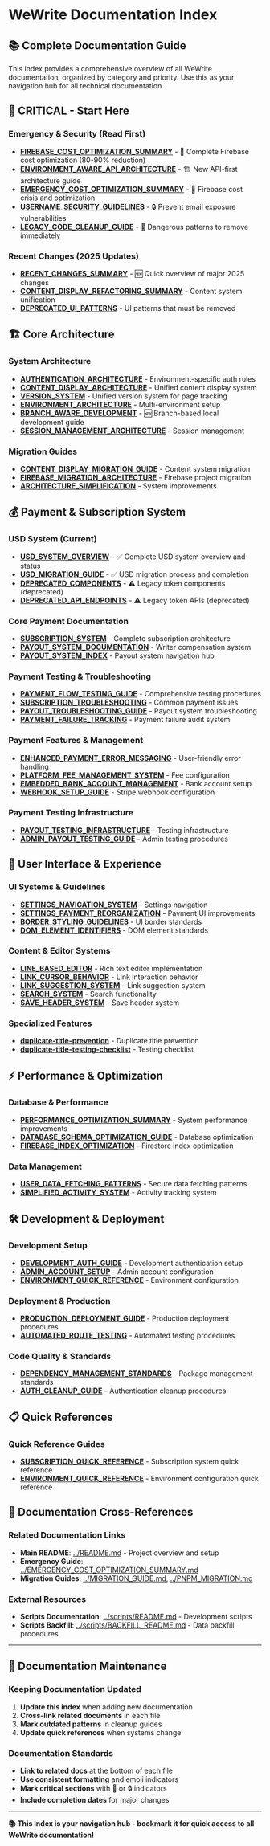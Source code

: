# WeWrite Documentation Index

## 📚 Complete Documentation Guide

This index provides a comprehensive overview of all WeWrite documentation, organized by category and priority. Use this as your navigation hub for all technical documentation.

## 🚨 CRITICAL - Start Here

### Emergency & Security (Read First)
- **[FIREBASE_COST_OPTIMIZATION_SUMMARY](./FIREBASE_COST_OPTIMIZATION_SUMMARY.md)** - 🚨 Complete Firebase cost optimization (80-90% reduction)
- **[ENVIRONMENT_AWARE_API_ARCHITECTURE](./ENVIRONMENT_AWARE_API_ARCHITECTURE.md)** - 🏗️ New API-first architecture guide
- **[EMERGENCY_COST_OPTIMIZATION_SUMMARY](../EMERGENCY_COST_OPTIMIZATION_SUMMARY.md)** - 🚨 Firebase cost crisis and optimization
- **[USERNAME_SECURITY_GUIDELINES](./USERNAME_SECURITY_GUIDELINES.md)** - 🔒 Prevent email exposure vulnerabilities
- **[LEGACY_CODE_CLEANUP_GUIDE](./LEGACY_CODE_CLEANUP_GUIDE.md)** - 🧹 Dangerous patterns to remove immediately

### Recent Changes (2025 Updates)
- **[RECENT_CHANGES_SUMMARY](./RECENT_CHANGES_SUMMARY.md)** - 🆕 Quick overview of major 2025 changes
- **[CONTENT_DISPLAY_REFACTORING_SUMMARY](./CONTENT_DISPLAY_REFACTORING_SUMMARY.md)** - Content system unification
- **[DEPRECATED_UI_PATTERNS](./DEPRECATED_UI_PATTERNS.md)** - UI patterns that must be removed

## 🏗️ Core Architecture

### System Architecture
- **[AUTHENTICATION_ARCHITECTURE](./AUTHENTICATION_ARCHITECTURE.md)** - Environment-specific auth rules
- **[CONTENT_DISPLAY_ARCHITECTURE](./CONTENT_DISPLAY_ARCHITECTURE.md)** - Unified content display system
- **[VERSION_SYSTEM](./VERSION_SYSTEM.md)** - Unified version system for page tracking
- **[ENVIRONMENT_ARCHITECTURE](./ENVIRONMENT_ARCHITECTURE.md)** - Multi-environment setup
- **[BRANCH_AWARE_DEVELOPMENT](./BRANCH_AWARE_DEVELOPMENT.md)** - 🆕 Branch-based local development guide
- **[SESSION_MANAGEMENT_ARCHITECTURE](./SESSION_MANAGEMENT_ARCHITECTURE.md)** - Session management

### Migration Guides
- **[CONTENT_DISPLAY_MIGRATION_GUIDE](./CONTENT_DISPLAY_MIGRATION_GUIDE.md)** - Content system migration
- **[FIREBASE_MIGRATION_ARCHITECTURE](./FIREBASE_MIGRATION_ARCHITECTURE.md)** - Firebase project migration
- **[ARCHITECTURE_SIMPLIFICATION](./ARCHITECTURE_SIMPLIFICATION.md)** - System improvements

## 💰 Payment & Subscription System

### USD System (Current)
- **[USD_SYSTEM_OVERVIEW](./USD_SYSTEM_OVERVIEW.md)** - ✅ Complete USD system overview and status
- **[USD_MIGRATION_GUIDE](./USD_MIGRATION_GUIDE.md)** - ✅ USD migration process and completion
- **[DEPRECATED_COMPONENTS](./DEPRECATED_COMPONENTS.md)** - ⚠️ Legacy token components (deprecated)
- **[DEPRECATED_API_ENDPOINTS](./DEPRECATED_API_ENDPOINTS.md)** - ⚠️ Legacy token APIs (deprecated)

### Core Payment Documentation
- **[SUBSCRIPTION_SYSTEM](./SUBSCRIPTION_SYSTEM.md)** - Complete subscription architecture
- **[PAYOUT_SYSTEM_DOCUMENTATION](./PAYOUT_SYSTEM_DOCUMENTATION.md)** - Writer compensation system
- **[PAYOUT_SYSTEM_INDEX](./PAYOUT_SYSTEM_INDEX.md)** - Payout system navigation hub

### Payment Testing & Troubleshooting
- **[PAYMENT_FLOW_TESTING_GUIDE](./PAYMENT_FLOW_TESTING_GUIDE.md)** - Comprehensive testing procedures
- **[SUBSCRIPTION_TROUBLESHOOTING](./SUBSCRIPTION_TROUBLESHOOTING.md)** - Common payment issues
- **[PAYOUT_TROUBLESHOOTING_GUIDE](./PAYOUT_TROUBLESHOOTING_GUIDE.md)** - Payout system troubleshooting
- **[PAYMENT_FAILURE_TRACKING](./PAYMENT_FAILURE_TRACKING.md)** - Payment failure audit system

### Payment Features & Management
- **[ENHANCED_PAYMENT_ERROR_MESSAGING](./ENHANCED_PAYMENT_ERROR_MESSAGING.md)** - User-friendly error handling
- **[PLATFORM_FEE_MANAGEMENT_SYSTEM](./PLATFORM_FEE_MANAGEMENT_SYSTEM.md)** - Fee configuration
- **[EMBEDDED_BANK_ACCOUNT_MANAGEMENT](./EMBEDDED_BANK_ACCOUNT_MANAGEMENT.md)** - Bank account setup
- **[WEBHOOK_SETUP_GUIDE](./WEBHOOK_SETUP_GUIDE.md)** - Stripe webhook configuration

### Payment Testing Infrastructure
- **[PAYOUT_TESTING_INFRASTRUCTURE](./PAYOUT_TESTING_INFRASTRUCTURE.md)** - Testing infrastructure
- **[ADMIN_PAYOUT_TESTING_GUIDE](./ADMIN_PAYOUT_TESTING_GUIDE.md)** - Admin testing procedures

## 🎨 User Interface & Experience

### UI Systems & Guidelines
- **[SETTINGS_NAVIGATION_SYSTEM](./SETTINGS_NAVIGATION_SYSTEM.md)** - Settings navigation
- **[SETTINGS_PAYMENT_REORGANIZATION](./SETTINGS_PAYMENT_REORGANIZATION.md)** - Payment UI improvements
- **[BORDER_STYLING_GUIDELINES](./BORDER_STYLING_GUIDELINES.md)** - UI border standards
- **[DOM_ELEMENT_IDENTIFIERS](./DOM_ELEMENT_IDENTIFIERS.md)** - DOM element standards

### Content & Editor Systems
- **[LINE_BASED_EDITOR](./LINE_BASED_EDITOR.md)** - Rich text editor implementation
- **[LINK_CURSOR_BEHAVIOR](./LINK_CURSOR_BEHAVIOR.md)** - Link interaction behavior
- **[LINK_SUGGESTION_SYSTEM](./LINK_SUGGESTION_SYSTEM.md)** - Link suggestion system
- **[SEARCH_SYSTEM](./SEARCH_SYSTEM.md)** - Search functionality
- **[SAVE_HEADER_SYSTEM](./SAVE_HEADER_SYSTEM.md)** - Save header system

### Specialized Features
- **[duplicate-title-prevention](./duplicate-title-prevention.md)** - Duplicate title prevention
- **[duplicate-title-testing-checklist](./duplicate-title-testing-checklist.md)** - Testing checklist

## ⚡ Performance & Optimization

### Database & Performance
- **[PERFORMANCE_OPTIMIZATION_SUMMARY](./PERFORMANCE_OPTIMIZATION_SUMMARY.md)** - System performance improvements
- **[DATABASE_SCHEMA_OPTIMIZATION_GUIDE](./DATABASE_SCHEMA_OPTIMIZATION_GUIDE.md)** - Database optimization
- **[FIREBASE_INDEX_OPTIMIZATION](./FIREBASE_INDEX_OPTIMIZATION.md)** - Firestore index optimization

### Data Management
- **[USER_DATA_FETCHING_PATTERNS](./USER_DATA_FETCHING_PATTERNS.md)** - Secure data fetching patterns
- **[SIMPLIFIED_ACTIVITY_SYSTEM](./SIMPLIFIED_ACTIVITY_SYSTEM.md)** - Activity tracking system

## 🛠️ Development & Deployment

### Development Setup
- **[DEVELOPMENT_AUTH_GUIDE](./DEVELOPMENT_AUTH_GUIDE.md)** - Development authentication setup
- **[ADMIN_ACCOUNT_SETUP](./ADMIN_ACCOUNT_SETUP.md)** - Admin account configuration
- **[ENVIRONMENT_QUICK_REFERENCE](./ENVIRONMENT_QUICK_REFERENCE.md)** - Environment configuration

### Deployment & Production
- **[PRODUCTION_DEPLOYMENT_GUIDE](./PRODUCTION_DEPLOYMENT_GUIDE.md)** - Production deployment procedures
- **[AUTOMATED_ROUTE_TESTING](./AUTOMATED_ROUTE_TESTING.md)** - Automated testing procedures

### Code Quality & Standards
- **[DEPENDENCY_MANAGEMENT_STANDARDS](./DEPENDENCY_MANAGEMENT_STANDARDS.md)** - Package management standards
- **[AUTH_CLEANUP_GUIDE](./AUTH_CLEANUP_GUIDE.md)** - Authentication cleanup procedures

## 📋 Quick References

### Quick Reference Guides
- **[SUBSCRIPTION_QUICK_REFERENCE](./SUBSCRIPTION_QUICK_REFERENCE.md)** - Subscription system quick reference
- **[ENVIRONMENT_QUICK_REFERENCE](./ENVIRONMENT_QUICK_REFERENCE.md)** - Environment configuration quick reference

## 🔗 Documentation Cross-References

### Related Documentation Links
- **Main README**: [../README.md](../README.md) - Project overview and setup
- **Emergency Guide**: [../EMERGENCY_COST_OPTIMIZATION_SUMMARY.md](../EMERGENCY_COST_OPTIMIZATION_SUMMARY.md)
- **Migration Guides**: [../MIGRATION_GUIDE.md](../MIGRATION_GUIDE.md), [../PNPM_MIGRATION.md](../PNPM_MIGRATION.md)

### External Resources
- **Scripts Documentation**: [../scripts/README.md](../scripts/README.md) - Development scripts
- **Scripts Backfill**: [../scripts/BACKFILL_README.md](../scripts/BACKFILL_README.md) - Data backfill procedures

---

## 📝 Documentation Maintenance

### Keeping Documentation Updated
1. **Update this index** when adding new documentation
2. **Cross-link related documents** in each file
3. **Mark outdated patterns** in cleanup guides
4. **Update quick references** when systems change

### Documentation Standards
- **Link to related docs** at the bottom of each file
- **Use consistent formatting** and emoji indicators
- **Mark critical sections** with 🚨 or 🔒 indicators
- **Include completion dates** for major changes

---

**📚 This index is your navigation hub - bookmark it for quick access to all WeWrite documentation!**
